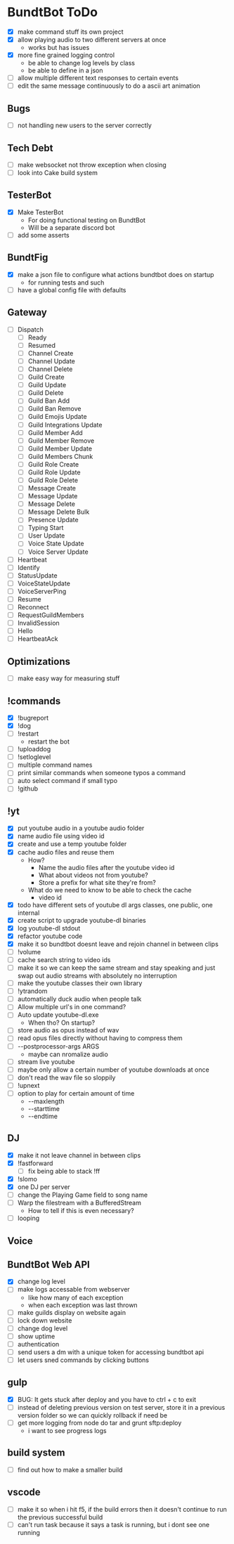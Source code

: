 # BundtBot ToDo

- [x] make command stuff its own project
- [x] allow playing audio to two different servers at once
  - works but has issues
- [x] more fine grained logging control
  - be able to change log levels by class
  - be able to define in a json
- [ ] allow multiple different text responses to certain events
- [ ] edit the same message continuously to do a ascii art animation

## Bugs

- [ ] not handling new users to the server correctly

## Tech Debt

- [ ] make websocket not throw exception when closing
- [ ] look into Cake build system

## TesterBot

- [x] Make TesterBot
  - For doing functional testing on BundtBot
  - Will be a separate discord bot
- [ ] add some asserts

## BundtFig

- [x] make a json file to configure what actions bundtbot does on startup
  - for running tests and such
- [ ] have a global config file with defaults

## Gateway

- [ ] Dispatch
  - [ ] Ready
  - [ ] Resumed
  - [ ] Channel Create
  - [ ] Channel Update
  - [ ] Channel Delete
  - [ ] Guild Create
  - [ ] Guild Update
  - [ ] Guild Delete
  - [ ] Guild Ban Add
  - [ ] Guild Ban Remove
  - [ ] Guild Emojis Update
  - [ ] Guild Integrations Update
  - [ ] Guild Member Add
  - [ ] Guild Member Remove
  - [ ] Guild Member Update
  - [ ] Guild Members Chunk
  - [ ] Guild Role Create
  - [ ] Guild Role Update
  - [ ] Guild Role Delete
  - [ ] Message Create
  - [ ] Message Update
  - [ ] Message Delete
  - [ ] Message Delete Bulk
  - [ ] Presence Update
  - [ ] Typing Start
  - [ ] User Update
  - [ ] Voice State Update
  - [ ] Voice Server Update
- [ ] Heartbeat
- [ ] Identify
- [ ] StatusUpdate
- [ ] VoiceStateUpdate
- [ ] VoiceServerPing
- [ ] Resume
- [ ] Reconnect
- [ ] RequestGuildMembers
- [ ] InvalidSession
- [ ] Hello
- [ ] HeartbeatAck

## Optimizations

- [ ] make easy way for measuring stuff

## !commands

- [x] !bugreport
- [x] !dog
- [ ] !restart
  - restart the bot
- [ ] !uploaddog
- [ ] !setloglevel
- [ ] multiple command names
- [ ] print similar commands when someone typos a command
- [ ] auto select command if small typo
- [ ] !github

## !yt

- [x] put youtube audio in a youtube audio folder
- [x] name audio file using video id
- [x] create and use a temp youtube folder
- [x] cache audio files and reuse them
  - How?
    - Name the audio files after the youtube video id
    - What about videos not from youtube?
    - Store a prefix for what site they're from?
  - What do we need to know to be able to check the cache
    - video id
- [x] todo have different sets of youtube dl args classes, one public, one internal
- [x] create script to upgrade youtube-dl binaries
- [x] log youtube-dl stdout
- [x] refactor youtube code
- [x] make it so bundtbot doesnt leave and rejoin channel in between clips
- [ ] !volume
- [ ] cache search string to video ids
- [ ] make it so we can keep the same stream and stay speaking and just swap out audio streams with absolutely no interruption
- [ ] make the youtube classes their own library
- [ ] !ytrandom
- [ ] automatically duck audio when people talk
- [ ] Allow multiple url's in one command?
- [ ] Auto update youtube-dl.exe
  - When tho? On startup?
- [ ] store audio as opus instead of wav
- [ ] read opus files directly without having to compress them
- [ ] --postprocessor-args ARGS
  - maybe can nromalize audio
- [ ] stream live youtube
- [ ] maybe only allow a certain number of youtube downloads at once
- [ ] don't read the wav file so sloppily
- [ ] !upnext
- [ ] option to play for certain amount of time
  - --maxlength
  - --starttime
  - --endtime

## DJ

- [x] make it not leave channel in between clips
- [x] !fastforward
  - [ ] fix being able to stack !ff
- [x] !slomo
- [x] one DJ per server
- [ ] change the Playing Game field to song name
- [ ] Warp the filestream with a BufferedStream
  - How to tell if this is even necessary?
- [ ] looping

## Voice

## BundtBot Web API

- [x] change log level
- [ ] make logs accessable from webserver
  - like how many of each exception
  - when each exception was last thrown
- [ ] make guilds display on website again
- [ ] lock down website
- [ ] change dog level
- [ ] show uptime
- [ ] authentication
- [ ] send users a dm with a unique token for accessing bundtbot api
- [ ] let users sned commands by clicking buttons

## gulp

- [x] BUG: It gets stuck after deploy and you have to ctrl + c to exit
- [ ] instead of deleting previous version on test server, store it in a previous version folder so we can quickly rollback if need be
- [ ] get more logging from node do tar and grunt sftp:deploy
  - i want to see progress logs

## build system

- [ ] find out how to make a smaller build

## vscode

- [ ] make it so when i hit f5, if the build errors then it doesn't continue to run the previous successful build
- [ ] can't run task because it says a task is running, but i dont see one running
